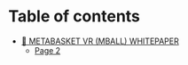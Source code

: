 # Table of contents

* [🏀 METABASKET VR (MBALL) WHITEPAPER](README.md)
  * [Page 2](metabasket-vr-mball-whitepaper/page-2.md)
